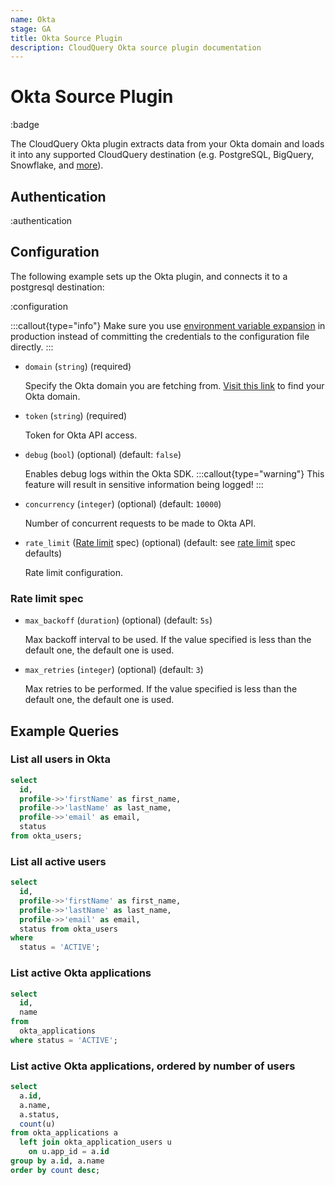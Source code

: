 ```yaml
---
name: Okta
stage: GA
title: Okta Source Plugin
description: CloudQuery Okta source plugin documentation
---
```

# Okta Source Plugin

:badge

The CloudQuery Okta plugin extracts data from your Okta domain and loads it into any supported CloudQuery destination (e.g. PostgreSQL, BigQuery, Snowflake, and [more](/docs/plugins/destinations/overview)).

## Authentication

:authentication

## Configuration

The following example sets up the Okta plugin, and connects it to a postgresql destination:

:configuration

:::callout{type="info"}
Make sure you use [environment variable expansion](/docs/advanced-topics/environment-variable-substitution) in production instead of committing the credentials to the configuration file directly.
:::

- `domain` (`string`) (required)

  Specify the Okta domain you are fetching from.
  [Visit this link](https://developer.okta.com/docs/guides/find-your-domain/findorg/) to find your Okta domain.

- `token` (`string`) (required)

  Token for Okta API access.

- `debug` (`bool`) (optional) (default: `false`)

  Enables debug logs within the Okta SDK.
  :::callout{type="warning"}
  This feature will result in sensitive information being logged!
  :::

- `concurrency` (`integer`) (optional) (default: `10000`)

  Number of concurrent requests to be made to Okta API.

- `rate_limit` ([Rate limit](#rate-limit-spec) spec) (optional) (default: see [rate limit](#rate-limit-spec) spec defaults)

  Rate limit configuration.

### Rate limit spec

- `max_backoff` (`duration`) (optional) (default: `5s`)

  Max backoff interval to be used.
  If the value specified is less than the default one, the default one is used.

- `max_retries` (`integer`) (optional) (default: `3`)

  Max retries to be performed.
  If the value specified is less than the default one, the default one is used.

## Example Queries

### List all users in Okta

```sql copy
select 
  id,
  profile->>'firstName' as first_name,
  profile->>'lastName' as last_name,
  profile->>'email' as email,
  status
from okta_users;
```

### List all active users

```sql copy
select
  id,
  profile->>'firstName' as first_name,
  profile->>'lastName' as last_name,
  profile->>'email' as email,
  status from okta_users
where
  status = 'ACTIVE';
```

### List active Okta applications

```sql copy
select
  id,
  name
from
  okta_applications
where status = 'ACTIVE';
```

### List active Okta applications, ordered by number of users

```sql copy
select 
  a.id,
  a.name,
  a.status,
  count(u) 
from okta_applications a 
  left join okta_application_users u 
    on u.app_id = a.id 
group by a.id, a.name
order by count desc;
```
